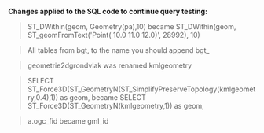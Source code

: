 **Changes applied to the SQL code to continue query testing:**
>ST_DWithin(geom, Geometry(pa),10)
became
ST_DWithin(geom, ST_geomFromText('Point( 10.0 11.0 12.0)', 28992), 10)

>All tables from bgt, to the name you should append bgt_

>geometrie2dgrondvlak was renamed kmlgeometry


>SELECT ST_Force3D(ST_GeometryN(ST_SimplifyPreserveTopology(kmlgeometry,0.4),1)) as geom,
became
SELECT ST_Force3D(ST_GeometryN(kmlgeometry,1)) as geom,

>a.ogc_fid
became
gml_id
